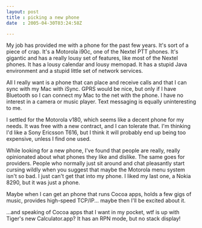 ```yaml
---
layout: post
title : picking a new phone
date  : 2005-04-30T03:24:58Z

---
```

My job has provided me with a phone for the past few years.  It's sort of a piece of crap.  It's a Motorola i90c, one of the Nextel PTT phones.  It's gigantic and has a really lousy set of features, like most of the Nextel phones.  It has a lousy calendar and lousy memopad.  It has a stupid Java environment and a stupid little set of network services.

All I really want is a phone that can place and receive calls and that I can sync with my Mac with iSync.  GPRS would be nice, but only if I have Bluetooth so I can connect my Mac to the net with the phone.  I have no interest in a camera or music player.  Text messaging is equally uninteresting to me.

I settled for the Motorola v180, which seems like a decent phone for my needs. It was free with a new contract, and I can tolerate that.  I'm thinking I'd like a Sony Ericsson T616, but I think it will probably end up being too expensive, unless I find one used.

While looking for a new phone, I've found that people are really, really opinionated about what phones they like and dislike.  The same goes for providers.  People who normally just sit around and chat pleasantly start cursing wildly when you suggest that maybe the Motorola menu system isn't so bad.  I just can't get that into my phone.  I liked my last one, a Nokia 8290, but it was just a phone.

Maybe when I can get an phone that runs Cocoa apps, holds a few gigs of music, provides high-speed TCP/IP... maybe then I'll be excited about it.

...and speaking of Cocoa apps that I want in my pocket, wtf is up with Tiger's new Calculator.app?  It has an RPN mode, but no stack display! 
